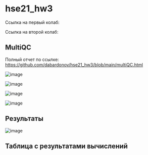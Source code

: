 # hse21_hw3
Ссылка на первый колаб:

Ссылка на второй колаб:

## MultiQC

Полный отчет по ссылке:
https://github.com/dabardonov/hse21_hw3/blob/main/multiQC.html

![image](https://user-images.githubusercontent.com/93095449/144618051-f2a00070-2e19-46e0-af99-f7fe86a946d9.png)

![image](https://user-images.githubusercontent.com/93095449/144618176-be4ce788-479a-4b88-80a1-7c2cd788996d.png)

![image](https://user-images.githubusercontent.com/93095449/144618259-2a728913-9ec9-4b89-ae44-beccf79c591c.png)

![image](https://user-images.githubusercontent.com/93095449/144618374-a6602d92-6f58-4a03-9519-d2198016508b.png)

## Результаты 

![image](https://user-images.githubusercontent.com/93095449/144631282-a88b4bd0-8a57-48be-8f8d-75cca77db660.png)

## Таблица с результатами вычислений
